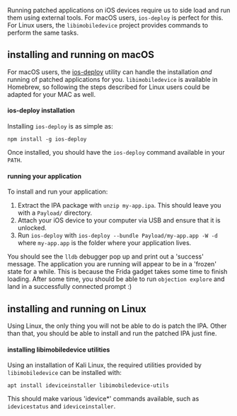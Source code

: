Running patched applications on iOS devices require us to side load and run them using external tools. For macOS users, `ios-deploy` is perfect for this. For Linux users, the `libimobiledevice` project provides commands to perform the same tasks.

## installing and running on macOS
For macOS users, the [ios-deploy](https://github.com/phonegap/ios-deploy) utility can handle the installation _and_ running of patched applications for you. `libimobiledevice` is available in Homebrew, so following the steps described for Linux users could be adapted for your MAC as well.

#### ios-deploy installation
Installing `ios-deploy` is as simple as:

```
npm install -g ios-deploy
```

Once installed, you should have the `ios-deploy` command available in your `PATH`.

#### running your application
To install and run your application:

1. Extract the IPA package with `unzip my-app.ipa`. This should leave you with a `Payload/` directory.
2. Attach your iOS device to your computer via USB and ensure that it is unlocked.
3. Run `ios-deploy` with `ios-deploy --bundle Payload/my-app.app -W -d` where `my-app.app` is the folder where your application lives.

You should see the `lldb` debugger pop up and print out a 'success' message. The application you are running will appear to be in a 'frozen' state for a while. This is because the Frida gadget takes some time to finish loading. After some time, you should be able to run `objection explore` and land in a successfully connected prompt :)

## installing and running on Linux
Using Linux, the only thing you will not be able to do is patch the IPA. Other than that, you should be able to install and run the patched IPA just fine.

#### installing libimobiledevice utilities
Using an installation of Kali Linux, the required utilities provided by `libimobiledevice` can be installed with:

```
apt install ideviceinstaller libimobiledevice-utils
```

This should make various 'idevice*' commands available, such as `idevicestatus` and `ideviceinstaller`.
